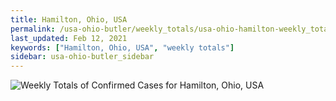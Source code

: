 ```yaml
---
title: Hamilton, Ohio, USA
permalink: /usa-ohio-butler/weekly_totals/usa-ohio-hamilton-weekly_totals.html
last_updated: Feb 12, 2021
keywords: ["Hamilton, Ohio, USA", "weekly totals"]
sidebar: usa-ohio-butler_sidebar
---
```


![Weekly Totals of Confirmed Cases for Hamilton, Ohio, USA](/covid_tracker/images/graphs/usa-ohio-hamilton-weekly_totals_graph.png)
